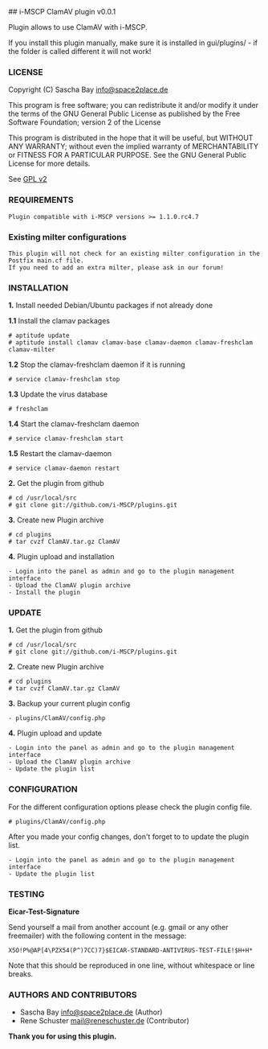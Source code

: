 ## i-MSCP ClamAV plugin v0.0.1

Plugin allows to use ClamAV with i-MSCP.

If you install this plugin manually, make sure it is installed in
gui/plugins/ - if the folder is called different it will not work!

### LICENSE

Copyright (C) Sascha Bay <info@space2place.de>

This program is free software; you can redistribute it and/or modify
it under the terms of the GNU General Public License as published by
the Free Software Foundation; version 2 of the License

This program is distributed in the hope that it will be useful,
but WITHOUT ANY WARRANTY; without even the implied warranty of
MERCHANTABILITY or FITNESS FOR A PARTICULAR PURPOSE.  See the
GNU General Public License for more details.

See [GPL v2](http://www.gnu.org/licenses/gpl-2.0.html "GPL v2")

### REQUIREMENTS

	Plugin compatible with i-MSCP versions >= 1.1.0.rc4.7
	
### Existing milter configurations

	This plugin will not check for an existing milter configuration in the Postfix main.cf file.
	If you need to add an extra milter, please ask in our forum!

### INSTALLATION

**1.** Install needed Debian/Ubuntu packages if not already done

**1.1** Install the clamav packages

	# aptitude update
	# aptitude install clamav clamav-base clamav-daemon clamav-freshclam clamav-milter
	
**1.2** Stop the clamav-freshclam daemon if it is running

	# service clamav-freshclam stop
	
**1.3** Update the virus database

	# freshclam
	
**1.4** Start the clamav-freshclam daemon

	# service clamav-freshclam start
	
**1.5** Restart the clamav-daemon

	# service clamav-daemon restart
	
**2.** Get the plugin from github

	# cd /usr/local/src
	# git clone git://github.com/i-MSCP/plugins.git

**3.** Create new Plugin archive

	# cd plugins
	# tar cvzf ClamAV.tar.gz ClamAV
	
**4.** Plugin upload and installation

	- Login into the panel as admin and go to the plugin management interface
	- Upload the ClamAV plugin archive
	- Install the plugin

### UPDATE

**1.** Get the plugin from github

	# cd /usr/local/src
	# git clone git://github.com/i-MSCP/plugins.git

**2.** Create new Plugin archive

	# cd plugins
	# tar cvzf ClamAV.tar.gz ClamAV

**3.** Backup your current plugin config

	- plugins/ClamAV/config.php
	
**4.** Plugin upload and update

	- Login into the panel as admin and go to the plugin management interface
	- Upload the ClamAV plugin archive
	- Update the plugin list

### CONFIGURATION

For the different configuration options please check the plugin config file.

	# plugins/ClamAV/config.php
	
After you made your config changes, don't forget to to update the plugin list.

	- Login into the panel as admin and go to the plugin management interface
	- Update the plugin list
	
### TESTING

**Eicar-Test-Signature**

Send yourself a mail from another account (e.g. gmail or any other freemailer) with the following content in the message:
	
	X5O!P%@AP[4\PZX54(P^)7CC)7}$EICAR-STANDARD-ANTIVIRUS-TEST-FILE!$H+H*
	
Note that this should be reproduced in one line, without whitespace or line breaks.
	
### AUTHORS AND CONTRIBUTORS

 - Sascha Bay <info@space2place.de> (Author)
 - Rene Schuster <mail@reneschuster.de> (Contributor)

**Thank you for using this plugin.**
